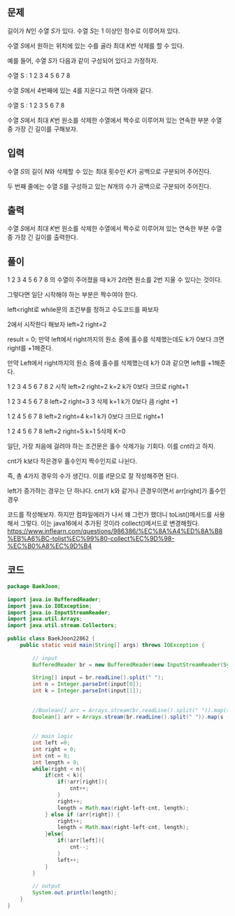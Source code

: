 ## 문제

길이가 $N$인 수열 $S$가 있다. 수열 $S$는 1 이상인 정수로 이루어져 있다.

수열 $S$에서 원하는 위치에 있는 수를 골라 최대 $K$번 삭제를 할 수 있다.

예를 들어, 수열 $S$가 다음과 같이 구성되어 있다고 가정하자.

수열 S : 1 2 3 4 5 6 7 8

수열 $S$에서 4번째에 있는 4를 지운다고 하면 아래와 같다.

수열 S : 1 2 3 5 6 7 8 

수열 $S$에서 최대 $K$번 원소를 삭제한 수열에서 짝수로 이루어져 있는 연속한 부분 수열 중 가장 긴 길이를 구해보자.

## 입력

수열 $S$의 길이 $N$와 삭제할 수 있는 최대 횟수인 $K$가 공백으로 구분되어 주어진다.

두 번째 줄에는 수열 $S$를 구성하고 있는 $N$개의 수가 공백으로 구분되어 주어진다.

## 출력

수열 $S$에서 최대 $K$번 원소를 삭제한 수열에서 짝수로 이루어져 있는 연속한 부분 수열 중 가장 긴 길이를 출력한다.

## 풀이

1 2 3 4 5 6 7 8 의 수열이 주어졌을 때 k가 2라면 원소를 2번 지울 수 있다는 것이다.

그렇다면 일단 시작해야 하는 부분은 짝수여야 한다.

left\<right로 while문의 조건부를 정하고 수도코드를 짜보자

2에서 시작한다 해보자
left=2
right=2

result = 0;
만약 left에서 right까지의 원소 중에 홀수를 삭제했는데도 k가 0보다 크면 right를 +1해준다.

만약 Left에서 right까지의 원소 중에 홀수를 삭제했는데 k가 0과 같으면 left를 +1해준다.

1 2 3 4 5 6 7 8
2 시작
left=2
right=2
k=2
k가 0보다 크므로 right+1

1 2 3 4 5 6 7 8
left=2
right=3
3 삭제
k=1
k가 0보다 큼
right +1

1 2 4 5 6 7 8
left=2
right=4
k=1
k가 0보다 크므로 right+1

1 2 4 5 6 7 8
left=2
right=5
k=1
5삭제
K=0

일단, 가장 처음에 걸려야 하는 조건문은 홀수 삭제가능 기회다.
이를 cnt라고 하자.

cnt가 k보다 작은경우 홀수인지 짝수인지로 나뉜다.

즉, 총 4가지 경우의 수가 생긴다.
이를 if문으로 잘 작성해주면 된다.

left가 증가하는 경우는 단 하나다.
cnt가 k와 같거나 큰경우이면서 arr\[right]가 홀수인 경우

코드를 작성해보자. 하지만 컴파일에러가 나서 왜 그런가 했더니 toList()메서드를 사용해서 그렇다.
이는 java16에서 추가된 것이라 collect()메서드로 변경해줬다.
https://www.inflearn.com/questions/986386/%EC%8A%A4%ED%8A%B8%EB%A6%BC-tolist%EC%99%80-collect%EC%9D%98-%EC%B0%A8%EC%9D%B4


## 코드


```java
package BaekJoon;  
  
import java.io.BufferedReader;  
import java.io.IOException;  
import java.io.InputStreamReader;  
import java.util.Arrays;  
import java.util.stream.Collectors;  
  
public class BaekJoon22862 {  
    public static void main(String[] args) throws IOException {  
  
        // input  
        BufferedReader br = new BufferedReader(new InputStreamReader(System.in));  
  
        String[] input = br.readLine().split(" ");  
        int n = Integer.parseInt(input[0]);  
        int k = Integer.parseInt(input[1]);  
  
  
        //Boolean[] arr = Arrays.stream(br.readLine().split(" ")).map(s -> Integer.parseInt(s)%2==0).toList().toArray(new Boolean[0]);  
        Boolean[] arr = Arrays.stream(br.readLine().split(" ")).map(s -> Integer.parseInt(s)%2==0).collect(Collectors.toList()).toArray(new Boolean[0]);  
  
  
        // main logic  
        int left =0;  
        int right = 0;  
        int cnt = 0;  
        int length = 0;  
        while(right < n){  
            if(cnt < k){  
                if(!arr[right]){  
                    cnt++;  
                }  
                right++;  
                length = Math.max(right-left-cnt, length);  
            } else if (arr[right]) {  
                right++;  
                length = Math.max(right-left-cnt, length);  
            }else{  
                if(!arr[left]){  
                    cnt--;  
                }  
                left++;  
            }  
        }  
  
        // output  
        System.out.println(length);  
    }  
}
```